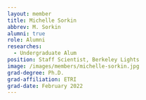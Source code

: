 ```yaml
---
layout: member
title: Michelle Sorkin
abbrev: M. Sorkin
alumni: true
role: Alumni
researches:
  - Undergraduate Alum
position: Staff Scientist, Berkeley Lights 
image: /images/members/michelle-sorkin.jpg
grad-degree: Ph.D.
grad-affiliation: ETRI
grad-date: February 2022
---
```


